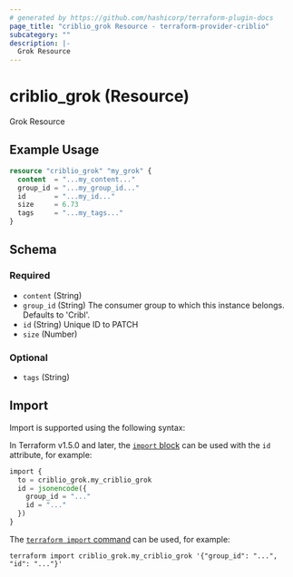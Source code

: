 ```yaml
---
# generated by https://github.com/hashicorp/terraform-plugin-docs
page_title: "criblio_grok Resource - terraform-provider-criblio"
subcategory: ""
description: |-
  Grok Resource
---
```


# criblio_grok (Resource)

Grok Resource

## Example Usage

```terraform
resource "criblio_grok" "my_grok" {
  content  = "...my_content..."
  group_id = "...my_group_id..."
  id       = "...my_id..."
  size     = 6.73
  tags     = "...my_tags..."
}
```

<!-- schema generated by tfplugindocs -->
## Schema

### Required

- `content` (String)
- `group_id` (String) The consumer group to which this instance belongs. Defaults to 'Cribl'.
- `id` (String) Unique ID to PATCH
- `size` (Number)

### Optional

- `tags` (String)

## Import

Import is supported using the following syntax:

In Terraform v1.5.0 and later, the [`import` block](https://developer.hashicorp.com/terraform/language/import) can be used with the `id` attribute, for example:

```terraform
import {
  to = criblio_grok.my_criblio_grok
  id = jsonencode({
    group_id = "..."
    id = "..."
  })
}
```

The [`terraform import` command](https://developer.hashicorp.com/terraform/cli/commands/import) can be used, for example:

```shell
terraform import criblio_grok.my_criblio_grok '{"group_id": "...", "id": "..."}'
```
